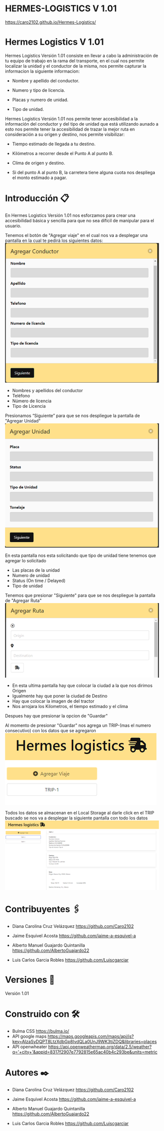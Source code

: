 # HERMES-LOGISTICS  V 1.01
https://caro2102.github.io/Hermes-Logistics/

# Hermes Logistics V 1.01 

Hermes Logistics Versión 1.01 consiste en llevar a cabo la administración de tu equipo de trabajo en la rama del transporte, en el cual nos permite localizar la unidad y el conductor de la misma, nos permite capturar la informacion la siguiente informacion:

- Nombre y apellido del conductor.

- Numero y tipo de licencia.

- Placas y numero de unidad.

- Tipo de unidad.

Hermes Logistics Versión 1.01 nos permite tener accesibilidad a la información del conductor y del tipo de unidad que está utilizando aunado a esto nos permite tener la accesibilidad de trazar la mejor ruta en consideración a su origen y destino, nos permite visibilizar:

- Tiempo estimado de llegada a tu destino.

- Kilómetros a recorrer desde el Punto A al punto B.

- Clima de origen y destino.

- Si del punto A al punto B, la carretera tiene alguna cuota nos despliega el monto estimado a pagar. 

# Introducción 📋
En Hermes Logistics Versión 1.01 nos esforzamos para crear una accesibilidad básica y sencilla para que no sea difícil de manipular para el usuario.

Tenemos el botón de "Agregar viaje" en el cual nos va a desplegar una pantalla en la cual te pedirá los siguientes datos: 
![images](assets/images/Capture%201.PNG)
- Nombres y apellidos del conductor 
- Teléfono 
- Número de licencia 
- Tipo de Licencia

Presionamos “Siguiente” para que se nos despliegue la pantalla de "Agregar Unidad"
![images](assets/images/Capture%202.PNG)

En esta pantalla nos esta solicitando que tipo de unidad tiene tenemos que agregar lo solicitado
- Las placas de la unidad
- Numero de unidad
- Status (On time / Delayed)
- Tipo de unidad 

Tenemos que presionar "Siguiente" para que se nos despliegue la pantalla de "Agregar Ruta"
![images](assets/images/Captura%203.PNG)
- En esta ultima pantalla hay que colocar la ciudad a la que nos dirimos Origen
- Igualmente hay que poner la ciudad de Destino
- Hay que colocar la imagen de del tractor
- Nos arrojara los Kilometros, el tiempo estimado y el clima 

Despues hay que presionar la opcion de "Guardar" 

Al momento de presionar "Guardar" nos agrega un TRIP-(mas el numero consecutivo) con los datos que se agregaron
![images](assets/images//Capture%205.PNG)

Todos los datos se almacenan en el Local Storage al darle click en el TRIP buscado se nos va a desplegar la siguiente pantalla con todo los datos 
![images](assets/images/Capture%206.PNG)



# Contribuyentes 🖇️
- Diana Carolina Cruz Velázquez  https://github.com/Caro2102

- Jaime Esquivel Acosta https://github.com/jaime-a-esquivel-a

- Alberto Manuel Guajardo Quintanilla https://github.com/AlbertoGuajardo22

- Luis Carlos Garcia Robles https://github.com/Luiscgarciar

# Versiones 📌
Versión 1.01


# Construido con 🛠️

- Bulma CSS  https://bulma.io/
- API google maps https://maps.googleapis.com/maps/api/js?key=AIzaSyDQPT8LtzXdbGp8IvdQLa0UnJ9WK3tjZDQ&libraries=places
- API openwheater https://api.openweathermap.org/data/2.5/weather?q='+city+'&appid=8317f2907e7792815e65ac40b4c293be&units=metric

# Autores ✒️

- Diana Carolina Cruz Velázquez  https://github.com/Caro2102

- Jaime Esquivel Acosta  https://github.com/jaime-a-esquivel-a

- Alberto Manuel Guajardo Quintanilla https://github.com/AlbertoGuajardo22

- Luis Carlos Garcia Robles https://github.com/Luiscgarciar
